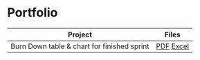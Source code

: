 # Portfolio  

| Project | Files |
| -------| ------ |
| Burn Down table & chart for finished sprint |  [PDF]() [Excel]() |
